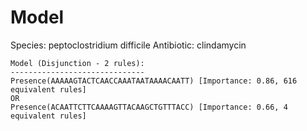 
# Model

Species: peptoclostridium difficile
Antibiotic: clindamycin

```
Model (Disjunction - 2 rules):
------------------------------
Presence(AAAAAGTACTCAACCAAATAATAAAACAATT) [Importance: 0.86, 616 equivalent rules]
OR
Presence(ACAATTCTTCAAAAGTTACAAGCTGTTTACC) [Importance: 0.66, 4 equivalent rules]

```

